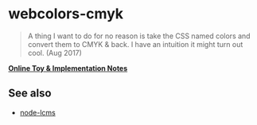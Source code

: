 # webcolors-cmyk

> A thing I want to do for no reason is take the CSS named colors and convert them to CMYK & back. I have an intuition it might turn out cool. (Aug 2017)

[**Online Toy & Implementation Notes**](https://danburzo.ro/cmyk-named-colors/)

## See also

-   [node-lcms](https://github.com/danburzo/node-lcms)

